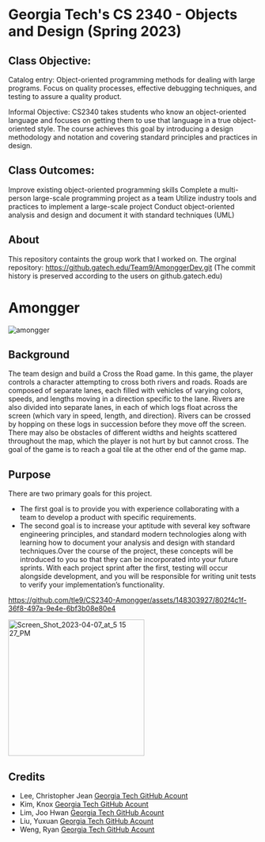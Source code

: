 # Georgia Tech's CS 2340 - Objects and Design (Spring 2023)
## Class Objective:
Catalog entry:  Object-oriented programming methods for dealing with large programs. Focus on quality processes, effective debugging techniques, and testing to assure a quality product. 

Informal Objective: CS2340 takes students who know an object-oriented language and focuses on getting them to use that language in a true object-oriented style. The course achieves this goal by introducing a design methodology and notation and covering standard principles and practices in design.
## Class Outcomes:
Improve existing object-oriented programming skills
Complete a multi-person large-scale programming project as a team
Utilize industry tools and practices to implement a large-scale project
Conduct object-oriented analysis and design and document it with standard techniques (UML)
## About
This repository containts the group work that I worked on. The orginal repository: https://github.gatech.edu/Team9/AmonggerDev.git (The commit history is preserved according to the users on github.gatech.edu)
# Amongger
![amongger](https://github.com/tle9/CS2340-Amongger/assets/148303927/59a20eed-0b4f-4885-993b-c377f109a30c)
## Background
The team design and build a Cross the Road game. In this game, the player controls a character attempting to cross both rivers and roads. Roads are composed of separate lanes, each filled with vehicles of varying colors, speeds, and lengths moving in a direction specific to the lane. Rivers are also divided into separate lanes, in each of which logs float across the screen (which vary in speed, length, and direction). Rivers can be crossed by hopping on these logs in succession before they move off the screen. There may also be obstacles of different widths and heights scattered throughout the map, which the player is not hurt by but cannot cross. The goal of the game is to reach a goal tile at
the other end of the game map.
## Purpose
There are two primary goals for this project.
- The first goal is to provide you with experience collaborating with a team to develop a product with specific requirements.
- The second goal is to increase your aptitude with several key software engineering principles, and standard modern technologies along with learning how to document your analysis and design with standard techniques.Over the course of the project, these concepts will be introduced to you so that they can be incorporated into your future sprints. With each project sprint after the first, testing will occur alongside development, and you will be responsible for writing unit tests to verify your implementation’s functionality.



https://github.com/tle9/CS2340-Amongger/assets/148303927/802f4c1f-36f8-497a-9e4e-6bf3b08e80e4


<img width="275" alt="Screen_Shot_2023-04-07_at_5 15 27_PM" src="https://github.com/tle9/CS2340-Amongger/assets/148303927/35676de9-9360-4f94-94b3-1b52c077515e">

## Credits
- Lee, Christopher Jean [Georgia Tech GitHub Acount](https://github.gatech.edu/clee857)
- Kim, Knox [Georgia Tech GitHub Acount](https://github.gatech.edu/kkim818)
- Lim, Joo Hwan [Georgia Tech GitHub Acount](https://github.gatech.edu/jlim80)
- Liu, Yuxuan [Georgia Tech GitHub Acount](https://github.gatech.edu/yliu3460)
- Weng, Ryan [Georgia Tech GitHub Acount](https://github.gatech.edu/rweng8)
